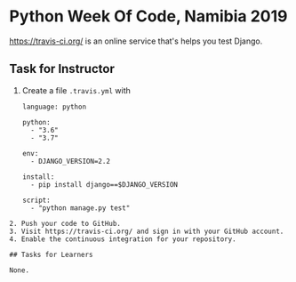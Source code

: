 # Python Week Of Code, Namibia 2019

https://travis-ci.org/ is an online service
that's helps you test Django.

## Task for Instructor

1. Create a file `.travis.yml` with

   ```
   language: python

   python:
     - "3.6"
     - "3.7"

   env:
     - DJANGO_VERSION=2.2

   install:
     - pip install django==$DJANGO_VERSION

   script:
     - "python manage.py test"
```
2. Push your code to GitHub.
3. Visit https://travis-ci.org/ and sign in with your GitHub account.
4. Enable the continuous integration for your repository.

## Tasks for Learners

None.